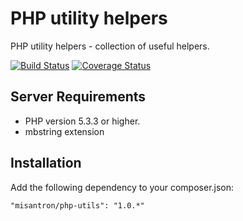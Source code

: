 # PHP utility helpers

PHP utility helpers - collection of useful helpers.

[![Build Status](https://travis-ci.org/misantron/php-utils.svg?branch=master)](https://travis-ci.org/misantron/php-utils)
[![Coverage Status](https://coveralls.io/repos/misantron/php-utils/badge.png?branch=master)](https://coveralls.io/r/misantron/php-utils?branch=master)

## Server Requirements

- PHP version 5.3.3 or higher.
- mbstring extension

## Installation

Add the following dependency to your composer.json:

```
"misantron/php-utils": "1.0.*"
```
